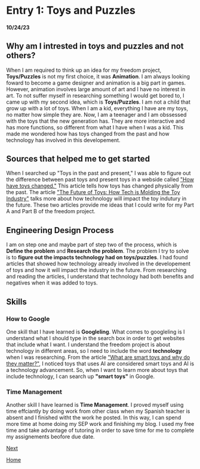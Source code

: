 # Entry 1: Toys and Puzzles 
#### 10/24/23

## Why am I intrested in toys and puzzles and not others? 
When I am required to think up an idea for my freedom project, **Toys/Puzzles** is not my first choice, it was **Animation**. I am always looking foward to become a game designer and animation is a big part in games. However, animation involves large amount of art and I have no interest in art. To not suffer myself in researching something I would get bored to, I came up with my second idea, which is **Toys/Puzzles**. I am not a child that grow up with a lot of toys. When I am a kid, everything I have are my toys, no matter how simple they are. Now, I am a teenager and I am obssessed with the toys that the new generation has. They are more interactive and has more functions, so different from what I have when I was a kid. This made me wondered how has toys changed from the past and how technology has involved in this developement. 

## Sources that helped me to get started
When I searched up "Toys in the past and present," I was able to figure out the difference between past toys and present toys in a webside called ["How have toys changed."](https://www.twinkl.com/homework-help/history-homework-help/toys-from-the-past/how-have-toys-changed) This article tells how toys has changed physically from the past. The article ["The Future of Toys: How Tech is Molding the Toy Industry"](https://www.linkedin.com/pulse/future-toys-how-tech-molding-toy-industry-ted-curtin#%253A~%253Atext%253DA%2520smart%2520toy%2520has%2520its%252Cplay%2520value%2520or%2520educational%2520features.) talks more about how technology will impact the toy indutury in the future. These two articles provide me ideas that I could write for my Part A and Part B of the freedom project. 

## Engineering Design Process 
I am on step one and maybe part of step two of the process, which is **Define the problem** and **Research the problem**. The problem I try to solve is to **figure out the impacts technology had on toys/puzzles**. I had found articles that showed how technology already involved in the developement of toys and how it will impact the industry in the future. From researching and reading the articles, I understand that technology had both benefits and negatives when it was added to toys. 

## Skills
### How to Google
One skill that I have learned is **Googleling**. What comes to googleling is I understand what I should type in the search box in order to get websites that include what I want. I understand the freedom project is about technology in different areas, so I need to include the word **technology** when I was researching. From the article ["What are smart toys and why do they matter?"](https://www.smarttoyawards.org/learn-more.html), I noticed toys that uses AI are considered smart toys and AI is a technology advancement. So, when I want to learn more about toys that include technology, I can search up **"smart toys"** in Google.

### Time Management
Another skill I have learned is **Time Management**. I proved myself using time effciantly by doing work from other class when my Spanish teacher is absent and I finished witht the work he posted. In this way, I can spend more time at home doing my SEP work and finishing my blog. I used my free time and take advantage of tutoring in order to save time for me to complete my assignements beofore due date. 

[Next](entry02.md)

[Home](../README.md)